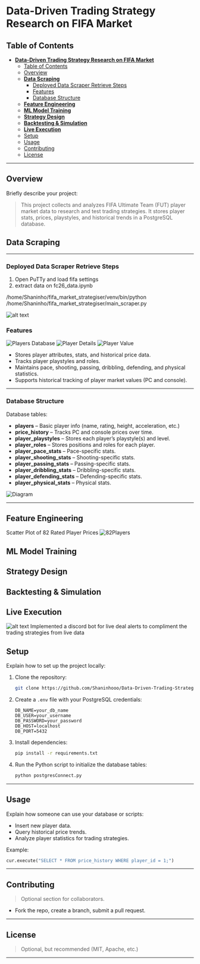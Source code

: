 
# **Data-Driven Trading Strategy Research on FIFA Market**

## Table of Contents

- [**Data-Driven Trading Strategy Research on FIFA Market**](#data-driven-trading-strategy-research-on-fifa-market)
  - [Table of Contents](#table-of-contents)
  - [Overview](#overview)
  - [**Data Scraping**](#data-scraping)
    - [Deployed Data Scraper Retrieve Steps](#deployed-data-scraper-retrieve-steps)
    - [Features](#features)
    - [Database Structure](#database-structure)
  - [**Feature Engineering**](#feature-engineering)
  - [**ML Model Training**](#ml-model-training)
  - [**Strategy Design**](#strategy-design)
  - [**Backtesting \& Simulation**](#backtesting--simulation)
  - [**Live Execution**](#live-execution)
  - [Setup](#setup)
  - [Usage](#usage)
  - [Contributing](#contributing)
  - [License](#license)

---

## Overview

Briefly describe your project:

> This project collects and analyzes FIFA Ultimate Team (FUT) player market data to research and test trading strategies. It stores player stats, prices, playstyles, and historical trends in a PostgreSQL database.

## **Data Scraping**

---

### Deployed Data Scraper Retrieve Steps

1. Open PuTTy and load fifa settings
2. extract data on fc26_data.ipynb

/home/Shaninho/fifa_market_strategiser/venv/bin/python /home/Shaninho/fifa_market_strategiser/main_scraper.py

![alt text](png/autoscraping.png)

### Features
![Players Database](png/FUTBINplayers.png)
![Player Details](png/playerdetails.png)
![Player Value](png/playervalue.png)
* Stores player attributes, stats, and historical price data.
* Tracks player playstyles and roles.
* Maintains pace, shooting, passing, dribbling, defending, and physical statistics.
* Supports historical tracking of player market values (PC and console).

---

### Database Structure

Database tables:

* **players** – Basic player info (name, rating, height, acceleration, etc.)
* **price\_history** – Tracks PC and console prices over time.
* **player\_playstyles** – Stores each player’s playstyle(s) and level.
* **player\_roles** – Stores positions and roles for each player.
* **player\_pace\_stats** – Pace-specific stats.
* **player\_shooting\_stats** – Shooting-specific stats.
* **player\_passing\_stats** – Passing-specific stats.
* **player\_dribbling\_stats** – Dribbling-specific stats.
* **player\_defending\_stats** – Defending-specific stats.
* **player\_physical\_stats** – Physical stats.

![Diagram](png/Untitled(9).png)

---

## **Feature Engineering**

Scatter Plot of 82 Rated Player Prices
![82Players](png/82_prices.png)

## **ML Model Training**
## **Strategy Design**
## **Backtesting & Simulation**
## **Live Execution**

![alt text](png/discordbot.png)
Implemented a discord bot for live deal alerts to compliment the trading strategies from live data


## Setup

Explain how to set up the project locally:

1. Clone the repository:

   ```bash
   git clone https://github.com/Shaninhooo/Data-Driven-Trading-Strategy-Research-on-FIFA-Market.git
   ```
2. Create a `.env` file with your PostgreSQL credentials:

   ```env
   DB_NAME=your_db_name
   DB_USER=your_username
   DB_PASSWORD=your_password
   DB_HOST=localhost
   DB_PORT=5432
   ```
3. Install dependencies:

   ```bash
   pip install -r requirements.txt
   ```
4. Run the Python script to initialize the database tables:

   ```bash
   python postgresConnect.py
   ```

---

## Usage

Explain how someone can use your database or scripts:

* Insert new player data.
* Query historical price trends.
* Analyze player statistics for trading strategies.

Example:

```python
cur.execute("SELECT * FROM price_history WHERE player_id = 1;")
```

---

## Contributing

> Optional section for collaborators.

* Fork the repo, create a branch, submit a pull request.

---

## License

> Optional, but recommended (MIT, Apache, etc.)

---

